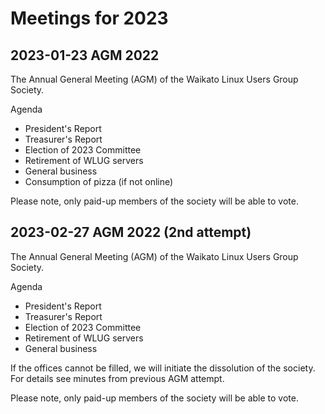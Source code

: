 # Meetings for 2023

## 2023-01-23 AGM 2022

The Annual General Meeting (AGM) of the Waikato Linux Users Group Society.

Agenda
* President's Report
* Treasurer's Report
* Election of 2023 Committee
* Retirement of WLUG servers
* General business
* Consumption of pizza (if not online)

Please note, only paid-up members of the society will be able to vote.


## 2023-02-27 AGM 2022 (2nd attempt)

The Annual General Meeting (AGM) of the Waikato Linux Users Group Society.

Agenda
* President's Report
* Treasurer's Report
* Election of 2023 Committee
* Retirement of WLUG servers
* General business

If the offices cannot be filled, we will initiate the dissolution of the society. For details see minutes from previous AGM attempt.

Please note, only paid-up members of the society will be able to vote.
